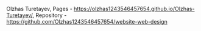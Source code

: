 Olzhas Turetayev, Pages - https://olzhas1243546457654.github.io/Olzhas-Turetayev/, Repository - https://github.com/Olzhas1243546457654/website-web-design
